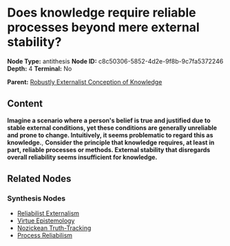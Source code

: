 # Does knowledge require reliable processes beyond mere external stability?

**Node Type:** antithesis
**Node ID:** c8c50306-5852-4d2e-9f8b-9c7fa5372246
**Depth:** 4
**Terminal:** No

**Parent:** [Robustly Externalist Conception of Knowledge](robustly-externalist-conception-of-knowledge-synthesis-a0737008-fef8-40e6-ba86-4512deceda4c.md)

## Content

**Imagine a scenario where a person's belief is true and justified due to stable external conditions, yet these conditions are generally unreliable and prone to change. Intuitively, it seems problematic to regard this as knowledge.**, **Consider the principle that knowledge requires, at least in part, reliable processes or methods. External stability that disregards overall reliability seems insufficient for knowledge.**

## Related Nodes

### Synthesis Nodes

- [Reliabilist Externalism](reliabilist-externalism-synthesis-2b084618-c3ca-4801-bc13-c994002c8f59.md)
- [Virtue Epistemology](virtue-epistemology-synthesis-99094c6e-2899-4860-829e-86187d831b6b.md)
- [Nozickean Truth-Tracking](nozickean-truth-tracking-synthesis-db25ee80-b2bb-44e7-a4f1-2276b00e4fa2.md)
- [Process Reliabilism](process-reliabilism-synthesis-3b47c740-17a4-4592-a23d-3a3cd0643a49.md)
